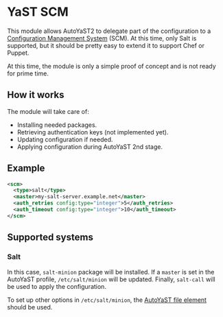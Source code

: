# YaST SCM

This module allows AutoYaST2 to delegate part of the configuration to a
[Configuration Management System](https://en.wikipedia.org/wiki/Software_configuration_management)
(SCM). At this time, only Salt is supported, but it should be pretty
easy to extend it to support Chef or Puppet.

At this time, the module is only a simple proof of concept and is not
ready for prime time.

## How it works

The module will take care of:

* Installing needed packages.
* Retrieving authentication keys (not implemented yet).
* Updating configuration if needed.
* Applying configuration during AutoYaST 2nd stage.

## Example

```xml
<scm>
  <type>salt</type>
  <master>my-salt-server.example.net</master>
  <auth_retries config:type="integer">5</auth_retries>
  <auth_timeout config:type="integer">10</auth_timeout>
</scm>
```

## Supported systems

### Salt

In this case, `salt-minion` package will be installed. If a `master`
is set in the AutoYaST profile, `/etc/salt/minion` will be
updated. Finally, `salt-call` will be used to apply the configuration.

To set up other options in `/etc/salt/minion`, the
[AutoYaST file element](https://www.suse.com/documentation/sles-12/singlehtml/book_autoyast/book_autoyast.html#createprofile.completeconf)
should be used.
